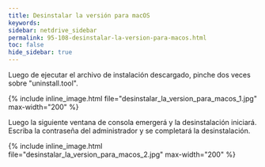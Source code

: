 ```yaml
---
title: Desinstalar la versión para macOS
keywords:
sidebar: netdrive_sidebar
permalink: 95-108-desinstalar-la-version-para-macos.html
toc: false
hide_sidebar: true
---
```


Luego de ejecutar el archivo de instalación descargado, pinche dos veces sobre "uninstall.tool".


{% include inline_image.html file="desinstalar_la_version_para_macos_1.jpg" max-width="200" %}


Luego la siguiente ventana de consola emergerá y la desinstalación iniciará.  Escriba la contraseña del administrador y se completará la desinstalación.


{% include inline_image.html file="desinstalar_la_version_para_macos_2.jpg" max-width="200" %}

